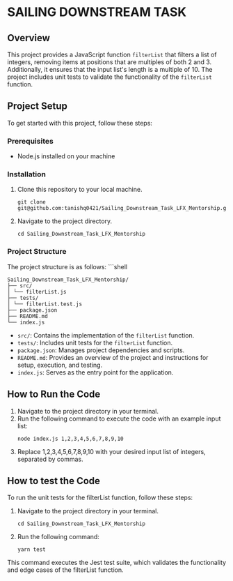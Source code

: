 # SAILING DOWNSTREAM TASK

## Overview
This project provides a JavaScript function `filterList` that filters a list of integers, removing items at positions that are multiples of both 2 and 3. Additionally, it ensures that the input list's length is a multiple of 10. The project includes unit tests to validate the functionality of the `filterList` function.

## Project Setup
To get started with this project, follow these steps:

### Prerequisites
- Node.js installed on your machine

### Installation
1. Clone this repository to your local machine.
    ```shell
    git clone git@github.com:tanishq0421/Sailing_Downstream_Task_LFX_Mentorship.git

2. Navigate to the project directory.
    ```shell
    cd Sailing_Downstream_Task_LFX_Mentorship

### Project Structure
The project structure is as follows:
    ```shell 

    Sailing_Downstream_Task_LFX_Mentorship/
    ├── src/
    │ └── filterList.js
    ├── tests/
    │ └── filterList.test.js
    ├── package.json
    ├── README.md
    └── index.js

- `src/`: Contains the implementation of the `filterList` function.
- `tests/`: Includes unit tests for the `filterList` function.
- `package.json`: Manages project dependencies and scripts.
- `README.md`: Provides an overview of the project and instructions for setup, execution, and testing.
- `index.js`: Serves as the entry point for the application.

## How to Run the Code
1. Navigate to the project directory in your terminal.
2. Run the following command to execute the code with an example input list:
    ```shell
    node index.js 1,2,3,4,5,6,7,8,9,10
3. Replace 1,2,3,4,5,6,7,8,9,10 with your desired input list of integers, separated by commas.

## How to test the Code
To run the unit tests for the filterList function, follow these steps:

1. Navigate to the project directory in your terminal.
    ```shell
    cd Sailing_Downstream_Task_LFX_Mentorship

2. Run the following command:
    ```shell
    yarn test

This command executes the Jest test suite, which validates the functionality and edge cases of the filterList function.


